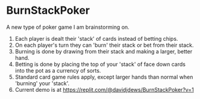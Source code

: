 # BurnStackPoker
A new type of poker game I am brainstorming on.

1. Each player is dealt their 'stack' of cards instead of betting chips.
2. On each player's turn they can 'burn' their stack or bet from their stack.
3. Burning is done by drawing from their stack and making a larger, better hand.
4. Betting is done by placing the top of your 'stack' of face down cards into the pot as a currency of sorts.
5. Standard card game rules apply, except larger hands than normal when 'burning' your 'stack'.
6. Current demo is at https://replit.com/@davidjdews/BurnStackPoker?v=1
